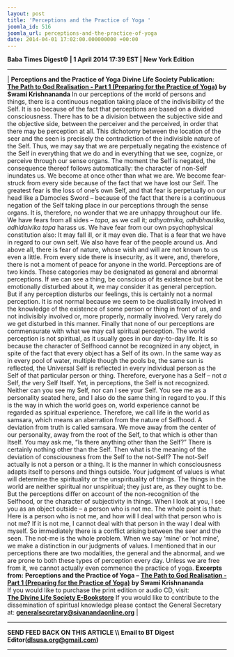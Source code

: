 ```yaml
---
layout: post
title: 'Perceptions and the Practice of Yoga '
joomla_id: 516
joomla_url: perceptions-and-the-practice-of-yoga
date: 2014-04-01 17:02:00.000000000 +00:00
---
```

**Baba Times Digest© | 1 April 2014 17:39 EST | New York Edition**
* * *
|
**Perceptions and the Practice of Yoga**
**Divine Life Society Publication:** [**The Path to God Realisation - Part 1 (Preparing for the Practice of Yoga)**](http://www.swami-krishnananda.org/disc/disc_236.pdf)
**by Swami Krishnananda**
In our perceptions of the world of persons and things, there is a continuous negation taking place of the indivisibility of the Self. It is so because of the fact that perceptions are based on a divided consciousness. There has to be a division between the subjective side and the objective side, between the perceiver and the perceived, in order that there may be perception at all.
This dichotomy between the location of the seer and the seen is precisely the contradiction of the indivisible nature of the Self. Thus, we may say that we are perpetually negating the existence of the Self in everything that we do and in everything that we see, cognize, or perceive through our sense organs.
The moment the Self is negated, the consequence thereof follows automatically: the character of non-Self inundates us. We become at once other than what we are. We become fear-struck from every side because of the fact that we have lost our Self. The greatest fear is the loss of one’s own Self, and that fear is perpetually on our head like a Damocles Sword – because of the fact that there is a continuous negation of the Self taking place in our perceptions through the sense organs.
It is, therefore, no wonder that we are unhappy throughout our life. We have fears from all sides – _tapa,_ as we call it; _adhyatmika, adhibhautika, adhidaivika tapa_ harass us. We have fear from our own psychophysical constitution also: It may fall ill, or it may even die. That is a fear that we have in regard to our own self. We also have fear of the people around us. And above all, there is fear of nature, whose wish and will are not known to us even a little. From every side there is insecurity, as it were, and, therefore, there is not a moment of peace for anyone in the world.
Perceptions are of two kinds. These categories may be designated as general and abnormal perceptions. If we can see a thing, be conscious of its existence but not be emotionally disturbed about it, we may consider it as general perception. But if any perception disturbs our feelings, this is certainly not a normal perception. It is not normal because we seem to be dualistically involved in the knowledge of the existence of some person or thing in front of us, and not indivisibly involved or, more properly, normally involved. Very rarely do we get disturbed in this manner.
Finally that none of our perceptions are commensurate with what we may call spiritual perception. The world perception is not spiritual, as it usually goes in our day-to-day life. It is so because the character of Selfhood cannot be recognized in any object, in spite of the fact that every object has a Self of its own.
In the same way as in every pool of water, multiple though the pools be, the same sun is reflected, the Universal Self is reflected in every individual person as the Self of that particular person or thing. Therefore, everyone has a Self – not _a_ Self, _the_ very Self Itself. Yet, in perceptions, the Self is not recognized. Neither can you see my Self, nor can I see your Self. You see me as a personality seated here, and I also do the same thing in regard to you. If this is the way in which the world goes on, world experience cannot be regarded as spiritual experience. Therefore, we call life in the world as samsara, which means an aberration from the nature of Selfhood. A deviation from truth is called samsara. We move away from the center of our personality, away from the root of the Self, to that which is other than Itself.
You may ask me, “Is there anything other than the Self?” There is certainly nothing other than the Self. Then what is the meaning of the deviation of consciousness from the Self to the not-Self? The not-Self actually is not a person or a thing. It is the manner in which consciousness adapts itself to persons and things outside. Your judgment of values is what will determine the spirituality or the unspirituality of things. The things in the world are neither spiritual nor unspiritual; they just are, as they ought to be. But the perceptions differ on account of the non-recognition of the Selfhood, or the character of subjectivity in things.
When I look at you, I see you as an object outside – a person who is not me. The whole point is that: Here is a person who is not me, and how will I deal with that person who is not me? If it is not me, I cannot deal with that person in the way I deal with myself. So immediately there is a conflict arising between the seer and the seen. The not-me is the whole problem. When we say ‘mine’ or ‘not mine’, we make a distinction in our judgments of values.
I mentioned that in our perceptions there are two modalities, the general and the abnormal, and we are prone to both these types of perception every day. Unless we are free from it, we cannot actually even commence the practice of yoga.
**Excerpts from:**
**Perceptions and the Practice of Yoga –** [**The Path to God Realisation - Part 1 (Preparing for the Practice of Yoga)**](http://www.swami-krishnananda.org/disc/disc_236.pdf) **by Swami Krishnananda**  
If you would like to purchase the print edition or audio CD, visit:   
 [**The Divine Life Society E-Bookstore**](http://www.dlshq.org/cgi-bin/store/commerce.cgi?category=krishnananda&cart_id=1394930528.401)
If you would like to contribute to the dissemination of spiritual knowledge please contact the General Secretary at:
**[generalsecretary@sivanandaonline.org](mailto:generalsecretary@sivanandaonline.org)**
 |
* * *
**SEND FEED BACK ON THIS ARTICLE \\\ Email to BT Digest Editor[](mailto:dlsusa.org@gmail.com?subject=DLS%20Posts)(dlsusa.org@gmail.com)**
* * *
  
